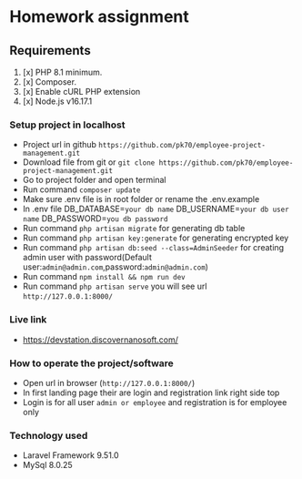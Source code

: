 # Homework assignment
## Requirements
1. [x] PHP 8.1 minimum.
2. [x] Composer.
4. [x] Enable cURL PHP extension
4. [x] Node.js v16.17.1

### Setup project in localhost
- Project url in github `https://github.com/pk70/employee-project-management.git`
- Download file from git or `git clone https://github.com/pk70/employee-project-management.git`
- Go to project folder and open terminal
- Run command `composer update`
- Make sure .env file is in root folder or rename the .env.example
- In .env file DB_DATABASE=`your db name` DB_USERNAME=`your db user name` DB_PASSWORD=`you db password`
- Run command `php artisan migrate` for generating db table
- Run command `php artisan key:generate` for generating encrypted key
- Run command `php artisan db:seed --class=AdminSeeder` for creating admin user with password(Default user:`admin@admin.com`,password:`admin@admin.com`)
- Run command `npm install && npm run dev`
- Run command `php artisan serve` you will see url `http://127.0.0.1:8000/`

### Live link
- https://devstation.discovernanosoft.com/

### How to operate the project/software
- Open url in browser (`http://127.0.0.1:8000/`)
- In first landing page their are login and registration link right side top
- Login is for all user `admin or employee` and registration is for employee only

### Technology used
- Laravel Framework 9.51.0
- MySql 8.0.25

